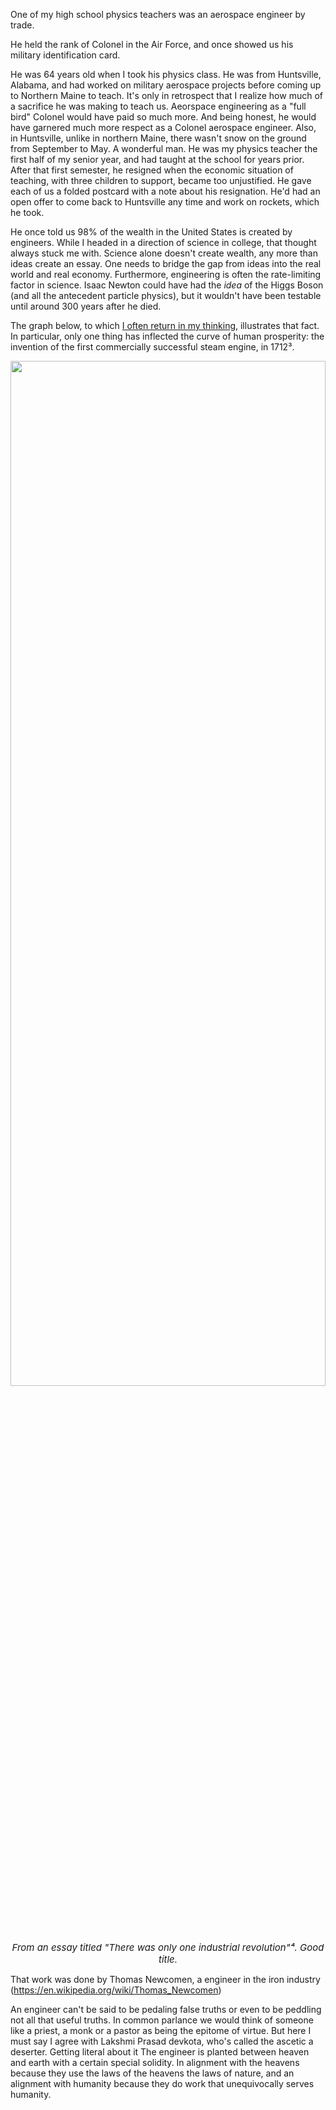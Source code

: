 
One of my high school physics teachers was an aerospace engineer by trade.

He held the rank of Colonel in the Air Force, and once showed us his military identification card.

He was 64 years old when I took his physics class.
He was from Huntsville, Alabama, and had worked on military aerospace projects before coming up to Northern Maine to teach.
It's only in retrospect that I realize how much of a sacrifice he was making to teach us.
Aeorspace engineering as a "full bird" Colonel would have paid so much more.
And being honest, he would have garnered much more respect as a Colonel aerospace engineer.
Also, in Huntsville, unlike in northern Maine, there wasn't snow on the ground from September to May.
A wonderful man.
He was my physics teacher the first half of my senior year, and had taught at the school for years prior.
After that first semester, he resigned when the economic situation of teaching, with three children to support, became too unjustified.
He gave each of us a folded postcard with a note about his resignation.
He'd had an open offer to come back to Huntsville any time and work on rockets, which he took.


He once told us 98% of the wealth in the United States is created by engineers.
While I headed in a direction of science in college, that thought always stuck me with.
Science alone doesn't create wealth, any more than ideas create an essay.
One needs to bridge the gap from ideas into the real world and real economy.
Furthermore, engineering is often the rate-limiting factor in science.
Isaac Newton could have had the <i>idea</i> of the Higgs Boson (and all the antecedent particle physics), but it wouldn't have been testable until around 300 years after he died.

<p>
    The graph below, to which <a href="TODO add link to culture post">I often return in my thinking</a>, illustrates that fact.
    In particular, only one thing has inflected the curve of human prosperity: the invention of the first commercially successful steam engine, in 1712³.
    <div align="center">
      <img style="width: 100%; height: 64.84%" src="https://bradleyculley.github.io/images/industrial-revolution.png" />
      <div style="font-size: 15px; font-style: italic;">From an essay titled "There was only one industrial revolution"⁴. Good title.</div>
    </div>
</p>

That work was done by Thomas Newcomen, a engineer in the iron industry (https://en.wikipedia.org/wiki/Thomas_Newcomen)

An engineer can't be said to be pedaling false truths or even to be peddling not all that useful truths. 
In common parlance we would think of someone like a priest, a monk or a pastor as being the epitome of virtue. 
But here I must say I agree with Lakshmi Prasad devkota, who's called the ascetic a deserter. 
Getting literal about it The engineer is planted between heaven and earth with a certain special solidity. 
In alignment with the heavens because they use the laws of the heavens the laws of nature, and an alignment with humanity because they do work that unequivocally serves humanity.
